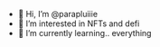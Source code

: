 - 👋 Hi, I’m @parapluiiie
- 👀 I’m interested in NFTs and defi
- 🌱 I’m currently learning.. everything

<!---
parapluiiie/parapluiiie is a ✨ special ✨ repository because its `README.md` (this file) appears on your GitHub profile.
You can click the Preview link to take a look at your changes.
--->
